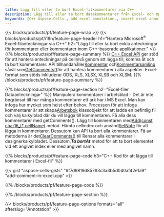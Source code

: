 ```yaml
---
title: Lägg till eller ta bort Excel-filkommentarer via C++
description: Lägg till eller ta bort datakommentarer från Excel- och OpenOffice-kalkylblad med C++-biblioteket.
keywords: [C++ Aspose.Cells., add excel annotation., insert excel annotation., access excel annotation., remove excel annotation., delete excel annotation., add annotation in excel., insert annotation in excel., access annotation in excel., remove annotation in excel., delete annotation in excel]
---
```

{{< blocks/products/pf/feature-page-wrap >}}
{{< blocks/products/pf/i18n/feature-page-header h1="Hantera Microsoft<sup>&reg;</sup> Excel-filanteckningar via C++" h2="Lägg till eller ta bort enkla anteckningar för kommentarer eller kommentarer inom C++-baserade applikationer." >}}
{{% blocks/products/pf/feature-page-summary %}}
[C++ Excel API](/cells/sv/cpp/) ger stöd för att hantera anteckningar på cellnivå genom att lägga till, komma åt och ta bort kommentarer. API tillhandahåller[Kommentar](https://reference.aspose.com/cells/cpp/aspose.cells/comment/) och[Kommentarsamling](https://reference.aspose.com/cells/cpp/aspose.cells/commentcollection/) såväl som[GetComments()](https://reference.aspose.com/cells/cpp/aspose.cells/worksheet/getcomments/)för att hantera kommentarer i alla aspekter. Excel-format som stöds inkluderar ODS, XLS, XLSX, XLSB och XLSM.
{{% /blocks/products/pf/feature-page-summary %}}

{{% blocks/products/pf/feature-page-section h2="Excel-filer Dataanteckningar" %}}
 Manipulera kommentarer i arbetsblad - Det är inte begränsat till hur många kommentarer ett ark har i MS Excel. Man kan infoga hur mycket som helst efter behov. Processen för att infoga kommentarer är att skapa[Arbetsbok](https://reference.aspose.com/cells/cpp/aspose.cells/workbook/) klassobjekt för att ladda en befintlig fil och välj kalkylblad där du vill lägga till kommentaren. Få alla dess kommentarer med getComments(). Lägg till kommentaren med[Add(const char16_t* cellName)](https://reference.aspose.com/cells/cpp/aspose.cells/commentcollection/add/) metod. Hämta cellindex och använd[SetNote](https://reference.aspose.com/cells/cpp/aspose.cells/comment/setnote/) för att lägga in kommentarer. Dessutom kan API ta bort alla kommentarer. Få av metoderna är det[ClearComments()](https://reference.aspose.com/cells/cpp/aspose.cells/worksheet/clearcomments/) till Rensar alla kommentarer i designerkalkylbladet. Dessutom,***Ta bortAt*** metod för att ta bort elementet vid ett angivet index eller med angivet namn.

{{% blocks/products/pf/feature-page-code h3="C++ Kod för att lägga till kommentarer i Excel-fil" %}}

{{< gist "aspose-cells-gists" "6f7d9819d85793c3a3b5d040af42e1a9" "add-comment-in-excel.cpp" >}}

{{% /blocks/products/pf/feature-page-code %}}

{{% /blocks/products/pf/feature-page-section %}}

{{< blocks/products/pf/feature-page-options formats="all" afterslug="Annotation" >}}
